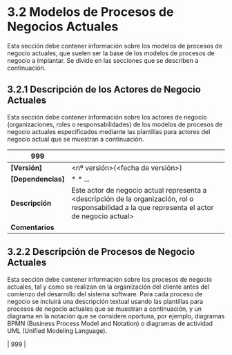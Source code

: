 # 3.2 Modelos de Procesos de Negocios Actuales
Esta sección debe contener información sobre los modelos de procesos de negocio actuales,
que suelen ser la base de los modelos de procesos de negocio a implantar.
Se divide en las secciones que se describen a continuación.

## 3.2.1 Descripción de los Actores de Negocio Actuales
Esta sección debe contener información sobre los actores de negocio (organizaciones, roles
o responsabilidades) de los modelos de procesos de negocio actuales especificados mediante
las plantillas para actores del negocio actual que se muestran a continuación.

| **<id>999** | <nombre descriptivo> |
| -- | -- |
| **[Versión]** | <nº versión>(<fecha de versión>) |
| **[Dependencias]** | * <procesos de negocio actuales en los que participa> * ... |
| **Descripción** | Este actor de negocio actual representa a <descripción de la organización, rol o responsabilidad  a la que representa  el actor de negocio actual> |
| **Comentarios** | <comentarios adicionales sobre el actor de negocio actual> |

## 3.2.2 Descripción de Procesos de Negocio Actuales
Esta sección debe contener información sobre los procesos de negocio actuales, tal y como se realizan en la organización del cliente antes del comienzo del desarrollo del sistema software. Para cada proceso de negocio se incluirá una descripción textual usando las plantillas para procesos de negocio actuales que se muestran a continuación, y un diagrama en la notación que se considere oportuna, por ejemplo, diagramas BPMN (Business Process Model and Notation) o diagramas de actividad UML (Unified Modeling Language).

| <id>999 |
  
